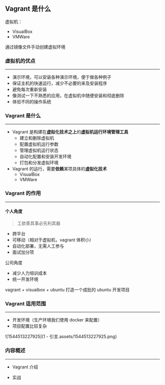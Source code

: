 ## Vagrant 是什么

虚拟机：

- VisualBox
- VMWare

通过镜像文件手动创建虚拟环境



### 虚拟机的优点

---

- 演示环境，可以安装各种演示环境，便于做各种例子
- 保证主机的快速运行，减少不必要的来及安装程序
- 避免每次重新安装
- 像测试一下不熟悉的应用，在虚拟机中随便安装和彻底删除
- 体验不同的操作系统



### Vagrant 是什么

---

- Vagrant 是构建在**虚拟化技术之上**的**虚拟机运行环境管理工具**
  - 建立和删除虚拟机
  - 配置虚拟机运行参数
  - 管理虚拟机运行状态
  - 自动化配置和安装开发环境
  - 打包和分发虚拟环境
- Vagrant 的运行，需要**依赖**某项具体的**虚拟化技术**
  - VisualBox
  - VMWare



### Vagrant 的作用

---

#### 个人角度

> 工欲善其事必先利其器

- 跨平台
- 可移动（相对于虚拟机，vagrant 体积小）
- 自动化部署，无需人工参与
- 面试加分项

公司角度

- 减少人力培训成本
- 统一开发环境

vagrant + visualbox + ubuntu 打造一个成批的 ubuntu 开发项目



### Vagrant 适用范围

---

- 开发环境（生产环境我们使用 docker 来配置）
- 项目配置比较复杂

![1544513227925](1 - 引言.assets/1544513227925.png)



### 内容概述

---

- Vagrant 介绍

- 实战


